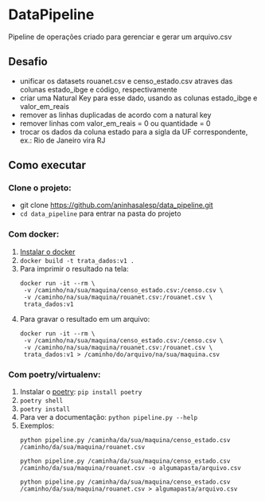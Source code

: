 # DataPipeline

Pipeline de operações criado para gerenciar e gerar um arquivo.csv
 
## Desafio

- unificar os datasets rouanet.csv e censo_estado.csv atraves das colunas estado_ibge e código, respectivamente
- criar uma Natural Key para esse dado, usando as colunas estado_ibge e valor_em_reais
- remover as linhas duplicadas de acordo com a natural key
- remover linhas com valor_em_reais = 0 ou quantidade = 0
- trocar os dados da coluna estado para a sigla da UF correspondente, ex.: Rio de Janeiro vira RJ

## Como executar
### Clone o projeto:
- git clone https://github.com/aninhasalesp/data_pipeline.git
- `cd data_pipeline` para entrar na pasta do projeto

### Com docker:
1. [Instalar o docker](https://docs.docker.com/get-docker/)
2. `docker build -t trata_dados:v1 .`
3. Para imprimir o resultado na tela: 
    ```
    docker run -it --rm \
     -v /caminho/na/sua/maquina/censo_estado.csv:/censo.csv \
     -v /caminho/na/sua/maquina/rouanet.csv:/rouanet.csv \
     trata_dados:v1

    ```
4. Para gravar o resultado em um arquivo:
    ```
    docker run -it --rm \
     -v /caminho/na/sua/maquina/censo_estado.csv:/censo.csv \
     -v /caminho/na/sua/maquina/rouanet.csv:/rouanet.csv \
     trata_dados:v1 > /caminho/do/arquivo/na/sua/maquina.csv

    ```

### Com poetry/virtualenv:
1. Instalar o [poetry](https://python-poetry.org/docs/#installation): `pip install poetry`
2. `poetry shell`
3. `poetry install`
4. Para ver a documentação: `python pipeline.py --help`
5. Exemplos: 
    ```
    python pipeline.py /caminha/da/sua/maquina/censo_estado.csv /caminho/da/sua/maquina/rouanet.csv

    python pipeline.py /caminha/da/sua/maquina/censo_estado.csv /caminho/da/sua/maquina/rouanet.csv -o algumapasta/arquivo.csv
    
    python pipeline.py /caminha/da/sua/maquina/censo_estado.csv /caminho/da/sua/maquina/rouanet.csv > algumapasta/arquivo.csv

    ```

